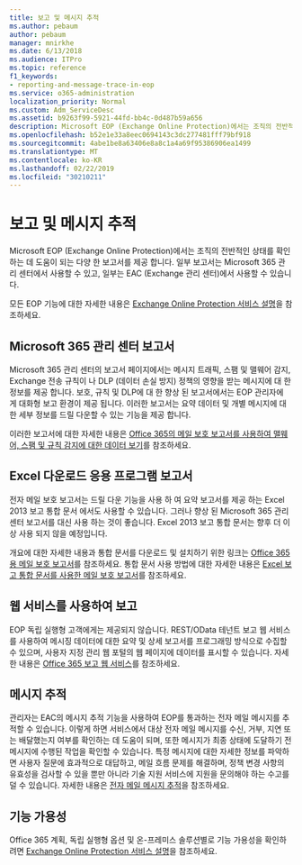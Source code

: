 ```yaml
---
title: 보고 및 메시지 추적
ms.author: pebaum
author: pebaum
manager: mnirkhe
ms.date: 6/13/2018
ms.audience: ITPro
ms.topic: reference
f1_keywords:
- reporting-and-message-trace-in-eop
ms.service: o365-administration
localization_priority: Normal
ms.custom: Adm_ServiceDesc
ms.assetid: b9263f99-5921-44fd-bb4c-0d487b59a656
description: Microsoft EOP (Exchange Online Protection)에서는 조직의 전반적인 상태를 확인 하는 데 도움이 되는 다양 한 보고서를 제공 합니다. 일부 보고서는 Microsoft 365 관리 센터에서 사용할 수 있고, 일부는 EAC (Exchange 관리 센터)에서 사용할 수 있습니다.
ms.openlocfilehash: b52e1e33a8eec0694143c3dc277481fff79bf918
ms.sourcegitcommit: 4abe1be8a63406e8a8c1a4a69f95386906ea1499
ms.translationtype: MT
ms.contentlocale: ko-KR
ms.lasthandoff: 02/22/2019
ms.locfileid: "30210211"
---
```

# <a name="reporting-and-message-trace"></a>보고 및 메시지 추적

Microsoft EOP (Exchange Online Protection)에서는 조직의 전반적인 상태를 확인 하는 데 도움이 되는 다양 한 보고서를 제공 합니다. 일부 보고서는 Microsoft 365 관리 센터에서 사용할 수 있고, 일부는 EAC (Exchange 관리 센터)에서 사용할 수 있습니다.
  
모든 EOP 기능에 대한 자세한 내용은 [Exchange Online Protection 서비스 설명](exchange-online-protection-service-description.md)을 참조하세요.
  
## <a name="microsoft-365-admin-center-reports"></a>Microsoft 365 관리 센터 보고서
<a name="BKMK_office365admincenterreports"> </a>

Microsoft 365 관리 센터의 보고서 페이지에서는 메시지 트래픽, 스팸 및 맬웨어 감지, Exchange 전송 규칙이 나 DLP (데이터 손실 방지) 정책의 영향을 받는 메시지에 대 한 정보를 제공 합니다. 보호, 규칙 및 DLP에 대 한 향상 된 보고서에서는 EOP 관리자에 게 대화형 보고 환경이 제공 됩니다. 이러한 보고서는 요약 데이터 및 개별 메시지에 대 한 세부 정보를 드릴 다운할 수 있는 기능을 제공 합니다.
  
이러한 보고서에 대한 자세한 내용은 [Office 365의 메일 보호 보고서를 사용하여 맬웨어, 스팸 및 규칙 감지에 대한 데이터 보기](https://go.microsoft.com/fwlink/p/?LinkID=401102)를 참조하세요.
  
## <a name="excel-download-application-reports"></a>Excel 다운로드 응용 프로그램 보고서
<a name="BKMK_exceldownloadapplicationreports"> </a>

전자 메일 보호 보고서는 드릴 다운 기능을 사용 하 여 요약 보고서를 제공 하는 Excel 2013 보고 통합 문서 에서도 사용할 수 있습니다. 그러나 향상 된 Microsoft 365 관리 센터 보고서를 대신 사용 하는 것이 좋습니다. Excel 2013 보고 통합 문서는 향후 더 이상 사용 되지 않을 예정입니다. 
  
개요에 대한 자세한 내용과 통합 문서를 다운로드 및 설치하기 위한 링크는 [Office 365용 메일 보호 보고서](https://go.microsoft.com/fwlink/p/?LinkId=271776)를 참조하세요. 통합 문서 사용 방법에 대한 자세한 내용은 [Excel 보고 통합 문서를 사용한 메일 보호 보고서](https://go.microsoft.com/fwlink/p/?LinkId=285211)를 참조하세요.
  
## <a name="reporting-using-web-services"></a>웹 서비스를 사용하여 보고
<a name="BKMK_reportingusingwebservices"> </a>

EOP 독립 실행형 고객에게는 제공되지 않습니다. REST/OData 테넌트 보고 웹 서비스를 사용하여 메시징 데이터에 대한 요약 및 상세 보고서를 프로그래밍 방식으로 수집할 수 있으며, 사용자 지정 관리 웹 포털의 웹 페이지에 데이터를 표시할 수 있습니다. 자세한 내용은 [Office 365 보고 웹 서비스](https://go.microsoft.com/fwlink/?LinkId=279926)를 참조하세요.
  
## <a name="message-trace"></a>메시지 추적
<a name="BKMK_messagetrace"> </a>

관리자는 EAC의 메시지 추적 기능을 사용하여 EOP를 통과하는 전자 메일 메시지를 추적할 수 있습니다. 이렇게 하면 서비스에서 대상 전자 메일 메시지를 수신, 거부, 지연 또는 배달했는지 여부를 확인하는 데 도움이 되며, 또한 메시지가 최종 상태에 도달하기 전 메시지에 수행된 작업을 확인할 수 있습니다. 특정 메시지에 대한 자세한 정보를 파악하면 사용자 질문에 효과적으로 대답하고, 메일 흐름 문제를 해결하며, 정책 변경 사항의 유효성을 검사할 수 있을 뿐만 아니라 기술 지원 서비스에 지원을 문의해야 하는 수고를 덜 수 있습니다. 자세한 내용은 [전자 메일 메시지 추적](https://go.microsoft.com/fwlink/p/?LinkID=282262)을 참조하세요.
  
## <a name="feature-availability"></a>기능 가용성
<a name="BKMK_messagetrace"> </a>

Office 365 계획, 독립 실행형 옵션 및 온-프레미스 솔루션별로 기능 가용성을 확인하려면 [Exchange Online Protection 서비스 설명](exchange-online-protection-service-description.md)을 참조하세요.
  

